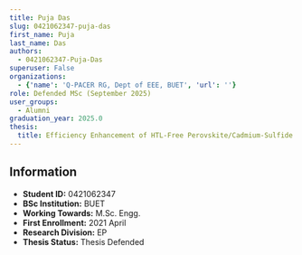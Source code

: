 ```yaml
---
title: Puja Das
slug: 0421062347-puja-das
first_name: Puja
last_name: Das
authors:
  - 0421062347-Puja-Das
superuser: False
organizations:
  - {'name': 'Q‑PACER RG, Dept of EEE, BUET', 'url': ''}
role: Defended MSc (September 2025)
user_groups:
  - Alumni
graduation_year: 2025.0
thesis:
  title: Efficiency Enhancement of HTL-Free Perovskite/Cadmium-Sulfide Heterojunction Solar Cell Incorporating Light Trapping Structure
---
```


## Information
* **Student ID:** 0421062347
* **BSc Institution:** BUET
* **Working Towards:** M.Sc. Engg.
* **First Enrollment:** 2021 April
* **Research Division:** EP
* **Thesis Status:** Thesis Defended
